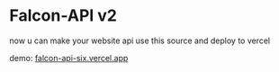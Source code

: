 # Falcon-API v2
now u can make your website api use this source and deploy to vercel

demo: [falcon-api-six.vercel.app](https://falcon-api-six.vercel.app/)

